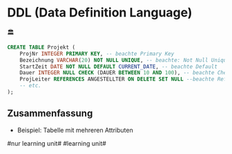 # DDL (Data Definition Language)
🏛️

```sql
CREATE TABLE Projekt (
	ProjNr INTEGER PRIMARY KEY, -- beachte Primary Key
	Bezeichnung VARCHAR(20) NOT NULL UNIQUE, -- beachte: Not Null Unique
	StartZeit DATE NOT NULL DEFAULT CURRENT_DATE, -- beachte Default
	Dauer INTEGER NULL CHECK (DAUER BETWEEN 10 AND 100), -- beachte Check. Null ist sowieso default
	ProjLeiter REFERENCES ANGESTELLTER ON DELETE SET NULL --beachte Reference und ON Delete
	-- etc.
);
```

## Zusammenfassung
- Beispiel: Tabelle mit mehreren Attributen

#nur learning unit# #learning unit#